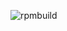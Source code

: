 ![rpmbuild](https://copr.fedorainfracloud.org/coprs/livegrenier/i3-desktop/package/i3-gnome/status_image/last_build.png)
